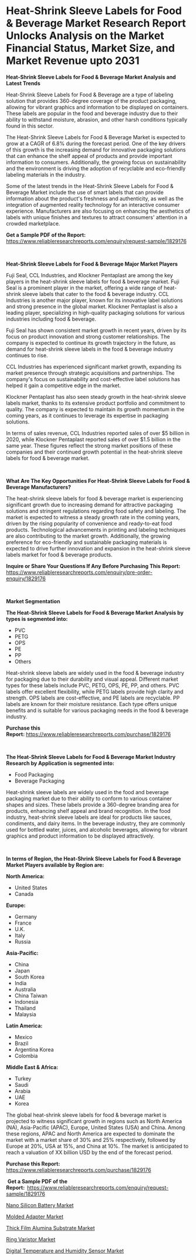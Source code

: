 <p><h1>Heat-Shrink Sleeve Labels for Food & Beverage Market Research Report Unlocks Analysis on the Market Financial Status, Market Size, and Market Revenue upto 2031</h1></p><p><strong>Heat-Shrink Sleeve Labels for Food & Beverage Market Analysis and Latest Trends</strong></p>
<p><p>Heat-Shrink Sleeve Labels for Food & Beverage are a type of labeling solution that provides 360-degree coverage of the product packaging, allowing for vibrant graphics and information to be displayed on containers. These labels are popular in the food and beverage industry due to their ability to withstand moisture, abrasion, and other harsh conditions typically found in this sector.</p><p>The Heat-Shrink Sleeve Labels for Food & Beverage Market is expected to grow at a CAGR of 6.8% during the forecast period. One of the key drivers of this growth is the increasing demand for innovative packaging solutions that can enhance the shelf appeal of products and provide important information to consumers. Additionally, the growing focus on sustainability and the environment is driving the adoption of recyclable and eco-friendly labeling materials in the industry.</p><p>Some of the latest trends in the Heat-Shrink Sleeve Labels for Food & Beverage Market include the use of smart labels that can provide information about the product's freshness and authenticity, as well as the integration of augmented reality technology for an interactive consumer experience. Manufacturers are also focusing on enhancing the aesthetics of labels with unique finishes and textures to attract consumers' attention in a crowded marketplace.</p></p>
<p><strong>Get a Sample PDF of the Report:&nbsp;</strong> <a href="https://www.reliableresearchreports.com/enquiry/request-sample/1829176">https://www.reliableresearchreports.com/enquiry/request-sample/1829176</a></p>
<p>&nbsp;</p>
<p><strong>Heat-Shrink Sleeve Labels for Food & Beverage Major Market Players</strong></p>
<p><p>Fuji Seal, CCL Industries, and Klockner Pentaplast are among the key players in the heat-shrink sleeve labels for food & beverage market. Fuji Seal is a prominent player in the market, offering a wide range of heat-shrink sleeve labels that cater to the food & beverage industry. CCL Industries is another major player, known for its innovative label solutions and strong presence in the global market. Klockner Pentaplast is also a leading player, specializing in high-quality packaging solutions for various industries including food & beverage.</p><p>Fuji Seal has shown consistent market growth in recent years, driven by its focus on product innovation and strong customer relationships. The company is expected to continue its growth trajectory in the future, as demand for heat-shrink sleeve labels in the food & beverage industry continues to rise. </p><p>CCL Industries has experienced significant market growth, expanding its market presence through strategic acquisitions and partnerships. The company's focus on sustainability and cost-effective label solutions has helped it gain a competitive edge in the market. </p><p>Klockner Pentaplast has also seen steady growth in the heat-shrink sleeve labels market, thanks to its extensive product portfolio and commitment to quality. The company is expected to maintain its growth momentum in the coming years, as it continues to leverage its expertise in packaging solutions.</p><p>In terms of sales revenue, CCL Industries reported sales of over $5 billion in 2020, while Klockner Pentaplast reported sales of over $1.5 billion in the same year. These figures reflect the strong market positions of these companies and their continued growth potential in the heat-shrink sleeve labels for food & beverage market.</p></p>
<p>&nbsp;</p>
<p><strong>What Are The Key Opportunities For Heat-Shrink Sleeve Labels for Food & Beverage Manufacturers?</strong></p>
<p><p>The heat-shrink sleeve labels for food & beverage market is experiencing significant growth due to increasing demand for attractive packaging solutions and stringent regulations regarding food safety and labeling. The market is expected to witness a steady growth rate in the coming years, driven by the rising popularity of convenience and ready-to-eat food products. Technological advancements in printing and labeling techniques are also contributing to the market growth. Additionally, the growing preference for eco-friendly and sustainable packaging materials is expected to drive further innovation and expansion in the heat-shrink sleeve labels market for food & beverage products.</p></p>
<p><strong>Inquire or Share Your Questions If Any Before Purchasing This Report:</strong> <a href="https://www.reliableresearchreports.com/enquiry/pre-order-enquiry/1829176">https://www.reliableresearchreports.com/enquiry/pre-order-enquiry/1829176</a></p>
<p>&nbsp;</p>
<p><strong>Market Segmentation</strong></p>
<p><strong>The Heat-Shrink Sleeve Labels for Food & Beverage Market Analysis by types is segmented into:</strong></p>
<p><ul><li>PVC</li><li>PETG</li><li>OPS</li><li>PE</li><li>PP</li><li>Others</li></ul></p>
<p><p>Heat-shrink sleeve labels are widely used in the food & beverage industry for packaging due to their durability and visual appeal. Different market types for these labels include PVC, PETG, OPS, PE, PP, and others. PVC labels offer excellent flexibility, while PETG labels provide high clarity and strength. OPS labels are cost-effective, and PE labels are recyclable. PP labels are known for their moisture resistance. Each type offers unique benefits and is suitable for various packaging needs in the food & beverage industry.</p></p>
<p><strong>Purchase this Report:&nbsp;</strong><a href="https://www.reliableresearchreports.com/purchase/1829176">https://www.reliableresearchreports.com/purchase/1829176</a></p>
<p>&nbsp;</p>
<p><strong>The Heat-Shrink Sleeve Labels for Food & Beverage Market Industry Research by Application is segmented into:</strong></p>
<p><ul><li>Food Packaging</li><li>Beverage Packaging</li></ul></p>
<p><p>Heat-shrink sleeve labels are widely used in the food and beverage packaging market due to their ability to conform to various container shapes and sizes. These labels provide a 360-degree branding area for products, enhancing shelf appeal and brand recognition. In the food industry, heat-shrink sleeve labels are ideal for products like sauces, condiments, and dairy items. In the beverage industry, they are commonly used for bottled water, juices, and alcoholic beverages, allowing for vibrant graphics and product information to be displayed attractively.</p></p>
<p>&nbsp;</p>
<p><strong>In terms of Region, the Heat-Shrink Sleeve Labels for Food & Beverage Market Players available by Region are:</strong></p>
<p>
    <p> <strong> North America: </strong>
        <ul>
            <li>United States</li>
            <li>Canada</li>
        </ul>
        </p> 
    <p> <strong> Europe: </strong>
        <ul>
            <li>Germany</li>
            <li>France</li>
            <li>U.K.</li>
            <li>Italy</li>
            <li>Russia</li>
        </ul>
        </p> 
    <p> <strong> Asia-Pacific: </strong>
        <ul>
            <li>China</li>
            <li>Japan</li>
            <li>South Korea</li>
            <li>India</li>
            <li>Australia</li>
            <li>China Taiwan</li>
            <li>Indonesia</li>
            <li>Thailand</li>
            <li>Malaysia</li>
        </ul>
        </p> 
    <p> <strong> Latin America: </strong>
        <ul>
            <li>Mexico</li>
            <li>Brazil</li>
            <li>Argentina Korea</li>
            <li>Colombia</li>
        </ul>
        </p> 
    <p> <strong> Middle East & Africa: </strong>
        <ul>
            <li>Turkey</li>
            <li>Saudi</li>
            <li>Arabia</li>
            <li>UAE</li>
            <li>Korea</li>
        </ul>
    </p>
    </p>
<p><p>The global heat-shrink sleeve labels for food & beverage market is projected to witness significant growth in regions such as North America (NA), Asia-Pacific (APAC), Europe, United States (USA) and China. Among these regions, APAC and North America are expected to dominate the market with a market share of 30% and 25% respectively, followed by Europe at 20%, USA at 15%, and China at 10%. The market is anticipated to reach a valuation of XX billion USD by the end of the forecast period.</p></p>
<p><strong>Purchase this Report: </strong><a href="https://www.reliableresearchreports.com/purchase/1829176">https://www.reliableresearchreports.com/purchase/1829176</a></p>
<p>&nbsp;<strong>Get a Sample PDF of the Report:&nbsp;&nbsp;</strong><a href="https://www.reliableresearchreports.com/enquiry/request-sample/1829176">https://www.reliableresearchreports.com/enquiry/request-sample/1829176</a></p>
<p><strong></strong></p>
<p><p><a href="https://medium.com/@crystalpena2022/nano-silicon-battery-market-research-report-its-history-and-forecast-2024-to-2031-dc6fef7a4691">Nano Silicon Battery Market</a></p><p><a href="https://medium.com/@joycelucas56/molded-adapter-market-analysis-and-sze-forecasted-for-period-from-2024-to-2031-e4d96dfcd5f0">Molded Adapter Market</a></p><p><a href="https://medium.com/@marcellakin2023/thick-film-alumina-substrate-market-trends-and-market-analysis-forecasted-for-period-2024-2031-79879927ede5">Thick Film Alumina Substrate Market</a></p><p><a href="https://medium.com/@marcellakin2023/ring-varistor-market-exploring-market-share-market-trends-and-future-growth-4815cbe6ba73">Ring Varistor Market</a></p><p><a href="https://medium.com/@susanwest38/digital-temperature-and-humidity-sensor-market-analysis-its-cagr-market-segmentation-and-global-e0edddd4a017">Digital Temperature and Humidity Sensor Market</a></p></p>